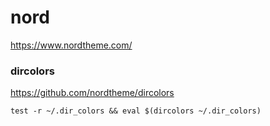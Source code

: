 # nord
https://www.nordtheme.com/

### dircolors
https://github.com/nordtheme/dircolors

`test -r ~/.dir_colors && eval $(dircolors ~/.dir_colors)`
